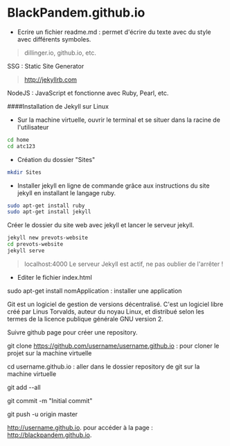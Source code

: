# BlackPandem.github.io  

- Ecrire un fichier readme.md : permet d'écrire du texte avec du style avec différents symboles.

> dillinger.io, github.io, etc.  

SSG : Static Site Generator  

> http://jekyllrb.com  

NodeJS : JavaScript et fonctionne avec Ruby, Pearl, etc.

####Installation de Jekyll sur Linux

- Sur la machine virtuelle, ouvrir le terminal et se situer dans la racine de l'utilisateur
```sh
cd home  
cd atc123
```
- Création du dossier "Sites"
```sh
mkdir Sites
```

- Installer jekyll en ligne de commande grâce aux instructions du site jekyll en installant le langage ruby.
```sh  
sudo apt-get install ruby
sudo apt-get install jekyll  

```

Créer le dossier du site web avec jekyll et lancer le serveur jekyll.  

```sh  
jekyll new prevots-website 
cd prevots-website  
jekyll serve
```
> localhost:4000
> Le serveur Jekyll est actif, ne pas oublier de l'arrêter !

- Editer le fichier index.html

sudo apt-get install nomApplication : installer une application

Git est un logiciel de gestion de versions décentralisé. C'est un logiciel libre créé par Linus Torvalds, auteur du noyau Linux, et distribué selon les termes de la licence publique générale GNU version 2.

Suivre github page pour créer une repository.

git clone https://github.com/username/username.github.io : pour cloner le projet sur la machine virtuelle

cd username.github.io : aller dans le dossier repository de git sur la machine virtuelle

git add --all

git commit -m "Initial commit"

git push -u origin master

http://username.github.io. pour accéder à la page : http://blackpandem.github.io.
